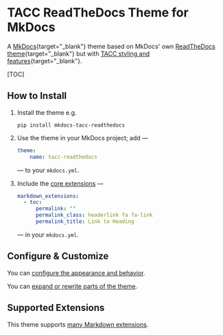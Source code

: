 # TACC ReadTheDocs Theme for MkDocs

A [MkDocs](https://www.mkdocs.org/){target="_blank"} theme based on MkDocs' own [ReadTheDocs theme](https://www.mkdocs.org/user-guide/choosing-your-theme/#readthedocs){target="_blank"} but with [TACC styling and features](https://docs.tacc.utexas.edu/){target="_blank"}.

[TOC]

## How to Install

<!-- Keep these steps synced with /README.md -->

1. Install the theme e.g.

    ```shell
    pip install mkdocs-tacc-readthedocs
    ```

2. Use the theme in your MkDocs project; add —

    ```yaml
    theme:
        name: tacc-readthedocs
    ```

    — to your `mkdocs.yml`.

3. Include the [core extensions] —

    ```yaml
    markdown_extensions:
      - toc:
          permalink: ""
          permalink_class: headerlink fa fa-link
          permalink_title: Link to Heading
    ```

    — in your `mkdocs.yml`.

[core extensions]: extensions.md#core-extensions

## Configure & Customize

You can [configure the appearance and behavior](configure.md).

You can [expand or rewrite parts of the theme](customize.md).

## Supported Extensions

This theme supports [many Markdown extensions](extensions.md).
